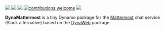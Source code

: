 [![](https://img.shields.io/badge/current%201.x%20version-unpublished-brightgreen.svg)](https://github.com/andydandy74/DynaMattermost/tree/master/nodes) [![](https://img.shields.io/badge/current%202.x%20version-unpublished-brightgreen.svg)](https://github.com/andydandy74/DynaMattermost/tree/master/nodes) [![](https://img.shields.io/badge/dependency-DynaWeb-brightgreen.svg)](https://github.com/radumg/DynaWeb) [![contributions welcome](https://img.shields.io/badge/contributions-welcome-brightgreen.svg?style=flat)](https://github.com/andydandy74/DynaMattermost/blob/master/.github/CONTRIBUTING.md) [![](https://img.shields.io/twitter/follow/a_dieckmann.svg?label=Follow&style=social)](https://twitter.com/a_dieckmann)

**DynaMattermost** is a tiny Dynamo package for the [Mattermost](https://mattermost.com/) chat service (Slack alternative) based on the [DynaWeb](https://github.com/radumg/DynaWeb) package.
